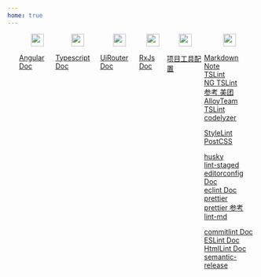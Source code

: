 ```yaml
---
home: true
---
```


<div id="home">
<ul class="summary">
<li class="item">
<img class="item-icon" src="/assets/img/angular.svg">

[Angular Doc](https://angular.cn/)

</li>
<li class="item">
<img class="item-icon" src="/assets/img/typescript.svg">

[Typescript Doc](https://www.tslang.cn/docs/home.html)

</li>
<li class="item">
<img class="item-icon" src="/assets/img/ui-router.svg">

[UiRouter Doc](https://ui-router.github.io/ng2/)

</li>
<li class="item">
<img class="item-icon" src="/assets/img/rxjs.png">

[RxJs Doc](https://cn.rx.js.org/)

</li>
<li class="item">
<img class="item-icon" src="/assets/img/tool.svg">

[项目工具配置](/pages/tools/extensions)

</li>
<li class="item">
<img class="item-icon" src="/assets/img/other.svg">

[Markdown Note](/pages/other/markdown)  
[TSLint](https://palantir.github.io/tslint/)  
[NG TSLint](https://github.com/fulls1z3/angular-tslint-rules)  
[参考 美团](https://tech.meituan.com/2019/01/17/exploring-the-tslint-static-checking-tool-on-the-react-native-project.html)  
[AlloyTeam TSLint](https://github.com/AlloyTeam/tslint-config-alloy/blob/master/index.js)  
[codelyzer](https://www.baidu.com/s?wd=codelyzer&tn=98012088_2_dg&ch=8)

[StyleLint](https://stylelint.io/)  
[PostCSS](https://www.postcss.com.cn/)

[husky](https://www.npmjs.com/package/husky)  
[lint-staged](https://github.com/okonet/lint-staged)  
[editorconfig Doc](https://editorconfig.org)  
[eclint Doc](https://github.com/jedmao/eclint)  
[prettier](https://prettier.io/)  
[prettier 参考](https://segmentfault.com/a/1190000015315545?utm_source=tag-newest)  
[lint-md](https://www.npmjs.com/package/lint-md)

[commitlint Doc](https://ui-router.github.io/ng2/)  
[ESLint Doc](https://ui-router.github.io/ng2/)  
[HtmlLint Doc](https://ui-router.github.io/ng2/)  
[semantic-release](https://www.npmjs.com/package/semantic-release)

</li>
</ul>
</div>

<style>
.summary {
  display: flex;
  justify-content: space-between;
}

.summary .item {
  list-style: none;
  position: relative;
  padding-top: 26px;
}
.summary .item .item-icon {
  height: 26px;
  position: absolute;
  top: 0;
  left: 50%;
  transform: translateX(-50%);
}
</style>
